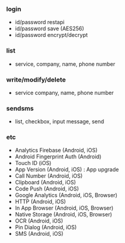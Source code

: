 ### login
- id/password restapi
- id/password save (AES256)
- id/password encrypt/decrypt

### list
- service, company, name, phone number

### write/modify/delete
- service company, name, phone number

### sendsms
- list, checkbox, input message, send

### etc
- Analytics Firebase (Android, iOS)
- Android Fingerprint Auth (Android)
- Touch ID (iOS)
- App Version (Android, iOS) : App upgrade
- Call Number (Android, iOS)
- Clipboard (Android, iOS)
- Code Push (Android, iOS)
- Google Analytics (Android, iOS, Browser)
- HTTP (Android, iOS)
- In App Browser (Android, iOS, Browser)
- Native Storage (Android, iOS, Browser)
- OCR (Android, iOS)
- Pin Dialog (Android, iOS)
- SMS (Android, iOS)
